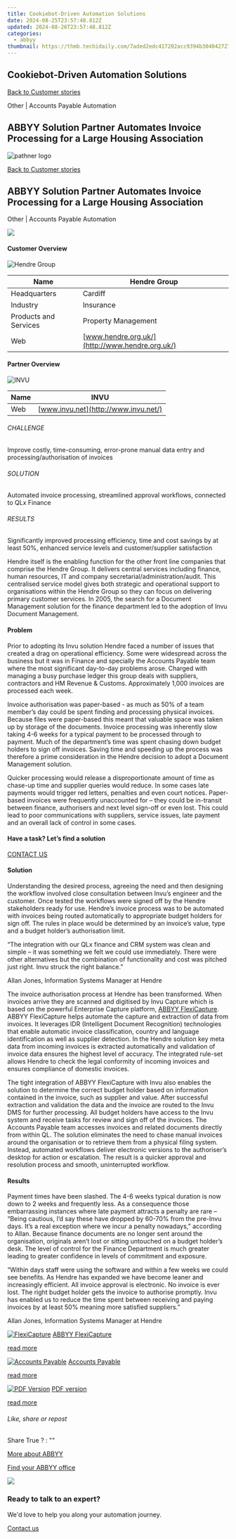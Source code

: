 ```yaml
---
title: Cookiebot-Driven Automation Solutions
date: 2024-08-25T23:57:48.812Z
updated: 2024-08-26T23:57:48.812Z
categories:
  - abbyy
thumbnail: https://thmb.techidaily.com/7aded2edc417202acc9394b304042727d6eb0d2ac27c609d7377dead2e886b5a.jpg
---
```


## Cookiebot-Driven Automation Solutions

[Back to Customer stories](https://tools.techidaily.com/abbyy/products/)

Other | Accounts Payable Automation

## ABBYY Solution Partner Automates Invoice Processing for a Large Housing Association

![pathner logo](https://content.abbyy.com/-/media/project/abbyy/abbyy/logos-white/abbyy.png?h=40&iar=0&w=120)

[Back to Customer stories](https://tools.techidaily.com/abbyy/products/)

## ABBYY Solution Partner Automates Invoice Processing for a Large Housing Association 

Other | Accounts Payable Automation 

![](https://static1.abbyy.com/abbyycommedia/15276/cs-hendre-556x303-2.jpg) 

#### Customer Overview

![Hendre Group](https://static2.abbyy.com/abbyycommedia/14694/hendre-logo.png) 

| Name                  | Hendre Group                                    |
| --------------------- | ----------------------------------------------- |
| Headquarters          | Cardiff                                         |
| Industry              | Insurance                                       |
| Products and Services | Property Management                             |
| Web                   | [www.hendre.org.uk/](http://www.hendre.org.uk/) |

#### Partner Overview

![INVU](https://static1.abbyy.com/abbyycommedia/14443/invu_logo.jpg) 

| Name | INVU                                 |
| ---- | ------------------------------------ |
| Web  | [www.invu.net](http://www.invu.net/) |

###### CHALLENGE

Improve costly, time-consuming, error-prone manual data entry and processing/authorisation of invoices

###### SOLUTION

Automated invoice processing, streamlined approval workflows, connected to QLx Finance

###### RESULTS

Significantly improved processing efficiency, time and cost savings by at least 50%, enhanced service levels and customer/supplier satisfaction

Hendre itself is the enabling function for the other front line companies that comprise the Hendre Group. It delivers central services including finance, human resources, IT and company secretarial/administration/audit. This centralised service model gives both strategic and operational support to organisations within the Hendre Group so they can focus on delivering primary customer services. In 2005, the search for a Document Management solution for the finance department led to the adoption of Invu Document Management.

#### Problem 

Prior to adopting its Invu solution Hendre faced a number of issues that created a drag on operational efficiency. Some were widespread across the business but it was in Finance and specially the Accounts Payable team where the most significant day-to-day problems arose. Charged with managing a busy purchase ledger this group deals with suppliers, contractors and HM Revenue & Customs. Approximately 1,000 invoices are processed each week. 

Invoice authorisation was paper-based - as much as 50% of a team member’s day could be spent finding and processing physical invoices. Because files were paper-based this meant that valuable space was taken up by storage of the documents. Invoice processing was inherently slow taking 4-6 weeks for a typical payment to be processed through to payment. Much of the department’s time was spent chasing down budget holders to sign off invoices. Saving time and speeding up the process was therefore a prime consideration in the Hendre decision to adopt a Document Management solution. 

Quicker processing would release a disproportionate amount of time as chase-up time and supplier queries would reduce. In some cases late payments would trigger red letters, penalties and even court notices. Paper-based invoices were frequently unaccounted for – they could be in-transit between finance, authorisers and next level sign-off or even lost. This could lead to poor communications with suppliers, service issues, late payment and an overall lack of control in some cases.

#### Have a task? Let’s find a solution

[CONTACT US](https://tools.techidaily.com/abbyy/products/) 

#### Solution

Understanding the desired process, agreeing the need and then designing the workflow involved close consultation between Invu’s engineer and the customer. Once tested the workflows were signed off by the Hendre stakeholders ready for use. Hendre’s invoice process was to be automated with invoices being routed automatically to appropriate budget holders for sign off. The rules in place would be determined by an invoice’s value, type and a budget holder’s authorisation limit.

 “The integration with our QLx finance and CRM system was clean and simple – it was something we felt we could use immediately. There were other alternatives but the combination of functionality and cost was pitched just right. Invu struck the right balance.”

 Allan Jones, Information Systems Manager at Hendre

The invoice authorisation process at Hendre has been transformed. When invoices arrive they are scanned and digitised by Invu Capture which is based on the powerful Enterprise Capture platform, [ABBYY FlexiCapture](https://tools.techidaily.com/abbyy/products/). ABBYY FlexiCapture helps automate the capture and extraction of data from invoices. It leverages IDR (Intelligent Document Recognition) technologies that enable automatic invoice classification, country and language identification as well as supplier detection. In the Hendre solution key meta data from incoming invoices is extracted automatically and validation of invoice data ensures the highest level of accuracy. The integrated rule-set allows Hendre to check the legal conformity of incoming invoices and ensures compliance of domestic invoices. 

The tight integration of ABBYY FlexiCapture with Invu also enables the solution to determine the correct budget holder based on information contained in the invoice, such as supplier and value. After successful extraction and validation the data and the invoice are routed to the Invu DMS for further processing. All budget holders have access to the Invu system and receive tasks for review and sign off of the invoices. The Accounts Payable team accesses invoices and related documents directly from within QL. The solution eliminates the need to chase manual invoices around the organisation or to retrieve them from a physical filing system. Instead, automated workflows deliver electronic versions to the authoriser’s desktop for action or escalation. The result is a quicker approval and resolution process and smooth, uninterrupted workflow. 

#### Results

Payment times have been slashed. The 4-6 weeks typical duration is now down to 2 weeks and frequently less. As a consequence those embarrassing instances where late payment attracts a penalty are rare – “Being cautious, I’d say these have dropped by 60-70% from the pre-Invu days. It’s a real exception where we incur a penalty nowadays,” according to Allan. Because finance documents are no longer sent around the organisation, originals aren’t lost or sitting untouched on a budget holder’s desk. The level of control for the Finance Department is much greater leading to greater confidence in levels of commitment and exposure.

 “Within days staff were using the software and within a few weeks we could see benefits. As Hendre has expanded we have become leaner and increasingly efficient. All invoice approval is electronic. No invoice is ever lost. The right budget holder gets the invoice to authorise promptly. Invu has enabled us to reduce the time spent between receiving and paying invoices by at least 50% meaning more satisfied suppliers.”

 Allan Jones, Information Systems Manager at Hendre

[![FlexiCapture](https://static4.abbyy.com/abbyycommedia/21381/07a-case-extra-product.jpg)](https://tools.techidaily.com/abbyy/products/) [ABBYY FlexiCapture](https://tools.techidaily.com/abbyy/products/) 

[read more](https://tools.techidaily.com/abbyy/products/) 

[![Accounts Payable](https://static4.abbyy.com/abbyycommedia/14351/1-accounts-payable.jpg)](https://tools.techidaily.com/abbyy/products/) [Accounts Payable](https://tools.techidaily.com/abbyy/products/) 

[read more](https://tools.techidaily.com/abbyy/products/) 

[![PDF Version](https://static2.abbyy.com/abbyycommedia/15275/cs-hendre-360x162-2.jpg)](https://static2.abbyy.com/abbyycommedia/1177/cs%5Fhendre%5Ffc%5Fe%5Femail.pdf "PDF version") [PDF version](https://static2.abbyy.com/abbyycommedia/1177/cs%5Fhendre%5Ffc%5Fe%5Femail.pdf "PDF version") 

[read more](https://static2.abbyy.com/abbyycommedia/1177/cs%5Fhendre%5Ffc%5Fe%5Femail.pdf "PDF version") 

###### Like, share or repost

Share  True ?  : "" 

[More about ABBYY](https://tools.techidaily.com/abbyy/products/) 

[Find your ABBYY office](https://tools.techidaily.com/abbyy/products/) 

<!-- affiliate ads begin -->
<a href="https://secure.2checkout.com/order/checkout.php?PRODS=4620778&QTY=1&AFFILIATE=108875&CART=1"><img src="https://secure.avangate.com/images/merchant/07dd4d5a72f5740ef0f035f201951476/728__90banner.jpg" border="0"></a>
<!-- affiliate ads end -->
### Ready to talk to an expert?

We'd love to help you along your automation journey.

[Contact us](https://tools.techidaily.com/abbyy/products/)

<ins class="adsbygoogle"
     style="display:block"
     data-ad-format="autorelaxed"
     data-ad-client="ca-pub-7571918770474297"
     data-ad-slot="1223367746"></ins>



<ins class="adsbygoogle"
     style="display:block"
     data-ad-client="ca-pub-7571918770474297"
     data-ad-slot="8358498916"
     data-ad-format="auto"
     data-full-width-responsive="true"></ins>


